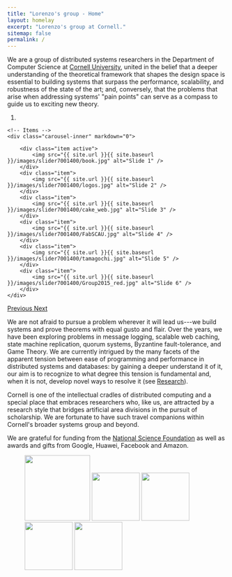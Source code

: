 ```yaml
---
title: "Lorenzo's group - Home"
layout: homelay
excerpt: "Lorenzo's group at Cornell."
sitemap: false
permalink: /
---
```


We are a group of distributed systems researchers in the Department of
Computer Science at [Cornell University](https://www.cs.cornell.edu),
united in the belief that a deeper understanding of the theoretical
framework that shapes the design space is essential to building
systems that surpass the performance, scalability, and robustness of
the state of the art; and, conversely, that the problems that arise
when addressing systems' "pain points" can serve as a compass to
guide us to exciting new theory.

<div markdown="0" id="carousel" class="carousel slide" data-ride="carousel" data-interval="5000" data-pause="hover" >
    <!-- Menu -->
    <ol class="carousel-indicators">
        <li data-target="#carousel" data-slide-to="0" class="active"></li>
 <!--       <li data-target="#carousel" data-slide-to="1"></li> -->
 <!--       <li data-target="#carousel" data-slide-to="2"></li> -->
<!--        <li data-target="#carousel" data-slide-to="3"></li> -->
<!--        <li data-target="#carousel" data-slide-to="4"></li> -->
<!--        <li data-target="#carousel" data-slide-to="5"></li> -->
    </ol>

    <!-- Items -->
    <div class="carousel-inner" markdown="0">

        <div class="item active">
            <img src="{{ site.url }}{{ site.baseurl }}/images/slider7001400/book.jpg" alt="Slide 1" />
        </div>
        <div class="item">
            <img src="{{ site.url }}{{ site.baseurl }}/images/slider7001400/logos.jpg" alt="Slide 2" />
        </div>
        <div class="item">
            <img src="{{ site.url }}{{ site.baseurl }}/images/slider7001400/cake_web.jpg" alt="Slide 3" />
        </div>
        <div class="item">
            <img src="{{ site.url }}{{ site.baseurl }}/images/slider7001400/FabSCAU.jpg" alt="Slide 4" />
        </div>
        <div class="item">
            <img src="{{ site.url }}{{ site.baseurl }}/images/slider7001400/tamagochi.jpg" alt="Slide 5" />
        </div>
        <div class="item">
            <img src="{{ site.url }}{{ site.baseurl }}/images/slider7001400/Group2015_red.jpg" alt="Slide 6" />
        </div>
    </div> 
  <a class="left carousel-control" href="#carousel" role="button" data-slide="prev">
    <span class="glyphicon glyphicon-chevron-left" aria-hidden="true"></span>
    <span class="sr-only">Previous</span>
  </a>
  <a class="right carousel-control" href="#carousel" role="button" data-slide="next">
    <span class="glyphicon glyphicon-chevron-right" aria-hidden="true"></span>
    <span class="sr-only">Next</span>
  </a>
</div>

We are not afraid to pursue a problem wherever it will lead us---we
build systems and prove theorems with equal gusto and flair. Over the
years, we have been exploring problems in message logging, scalable
web caching, state machine replication, quorum systems, Byzantine
fault-tolerance, and Game Theory. We are currently intrigued by the
many facets of the apparent tension between ease of programming and
performance in distributed systems and databases: by gaining a deeper
understand it of it, our aim is to recognize to what degree this
tension is fundamental and, when it is not, develop novel ways to
resolve it (see [Research](research)).

Cornell is one of the intellectual cradles of distributed computing and a
special place that embraces researchers who, like us, are attracted by
a research style that bridges artificial area divisions in the pursuit
of scholarship. We are fortunate to have such travel companions within
Cornell's broader systems group and beyond.

We are grateful for funding from the [National Science
Foundation](http:/www.nsf.gov) as well as awards and gifts from
Google, Huawei, Facebook and Amazon.


<figure class="fifth">
  <img src="{{ site.url }}{{ site.baseurl }}/images/logopic/NSF_Logo.png" style="width: 150px">
  <img src="{{ site.url }}{{ site.baseurl }}/images/logopic/google-logo.png" style="width: 110px">
  <img src="{{ site.url }}{{ site.baseurl }}/images/logopic/huawei-logo.png" style="width: 110px">
  <img src="{{ site.url }}{{ site.baseurl }}/images/logopic/facebook-logo.png" style="width: 110px">
  <img src="{{ site.url }}{{ site.baseurl }}/images/logopic/amazon-logo.png" style="width: 110px">
</figure>






